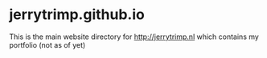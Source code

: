 # jerrytrimp.github.io
This is the main website directory for http://jerrytrimp.nl which contains my portfolio (not as of yet)
